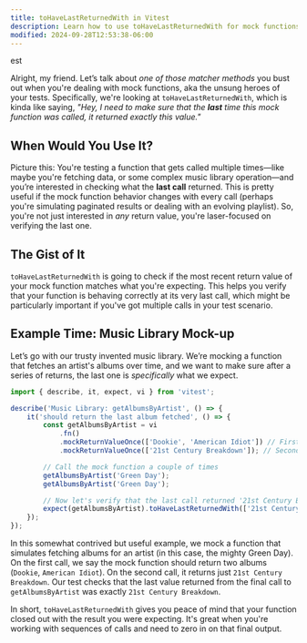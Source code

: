 ```yaml
---
title: toHaveLastReturnedWith in Vitest
description: Learn how to use toHaveLastReturnedWith for mock functions in Vitest.
modified: 2024-09-28T12:53:38-06:00
---
```


est

Alright, my friend. Let’s talk about _one of those matcher methods_ you bust out when you're dealing with mock functions, aka the unsung heroes of your tests. Specifically, we're looking at `toHaveLastReturnedWith`, which is kinda like saying, _"Hey, I need to make sure that the **last** time this mock function was called, it returned exactly this value."_

## When Would You Use It?

Picture this: You're testing a function that gets called multiple times—like maybe you're fetching data, or some complex music library operation—and you’re interested in checking what the **last call** returned. This is pretty useful if the mock function behavior changes with every call (perhaps you're simulating paginated results or dealing with an evolving playlist). So, you're not just interested in _any_ return value, you're laser-focused on verifying the last one.

## The Gist of It

`toHaveLastReturnedWith` is going to check if the most recent return value of your mock function matches what you're expecting. This helps you verify that your function is behaving correctly at its very last call, which might be particularly important if you've got multiple calls in your test scenario.

## Example Time: Music Library Mock-up

Let’s go with our trusty invented music library. We’re mocking a function that fetches an artist's albums over time, and we want to make sure after a series of returns, the last one is _specifically_ what we expect.

```javascript
import { describe, it, expect, vi } from 'vitest';

describe('Music Library: getAlbumsByArtist', () => {
	it('should return the last album fetched', () => {
		const getAlbumsByArtist = vi
			.fn()
			.mockReturnValueOnce(['Dookie', 'American Idiot']) // First time: 2 albums
			.mockReturnValueOnce(['21st Century Breakdown']); // Second time: Just 1 album

		// Call the mock function a couple of times
		getAlbumsByArtist('Green Day');
		getAlbumsByArtist('Green Day');

		// Now let's verify that the last call returned '21st Century Breakdown'
		expect(getAlbumsByArtist).toHaveLastReturnedWith(['21st Century Breakdown']);
	});
});
```

In this somewhat contrived but useful example, we mock a function that simulates fetching albums for an artist (in this case, the mighty Green Day). On the first call, we say the mock function should return two albums (`Dookie`, `American Idiot`). On the second call, it returns just `21st Century Breakdown`. Our test checks that the last value returned from the final call to `getAlbumsByArtist` was exactly `21st Century Breakdown`.

In short, `toHaveLastReturnedWith` gives you peace of mind that your function closed out with the result you were expecting. It's great when you're working with sequences of calls and need to zero in on that final output.
